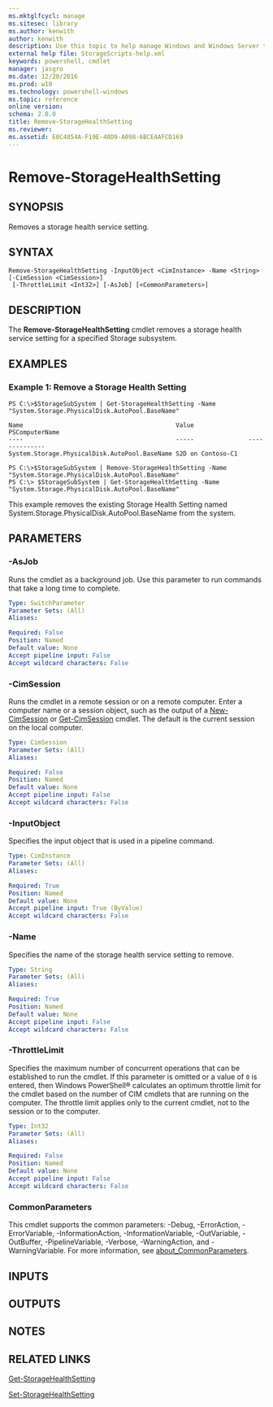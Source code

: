 ```yaml
---
ms.mktglfcycl: manage
ms.sitesec: library
ms.author: kenwith
author: kenwith
description: Use this topic to help manage Windows and Windows Server technologies with Windows PowerShell.
external help file: StorageScripts-help.xml
keywords: powershell, cmdlet
manager: jasgro
ms.date: 12/20/2016
ms.prod: w10
ms.technology: powershell-windows
ms.topic: reference
online version: 
schema: 2.0.0
title: Remove-StorageHealthSetting
ms.reviewer:
ms.assetid: E0C4854A-F19E-40D9-A098-6BCE4AFCD169
---
```


# Remove-StorageHealthSetting

## SYNOPSIS
Removes a storage health service setting.

## SYNTAX

```
Remove-StorageHealthSetting -InputObject <CimInstance> -Name <String> [-CimSession <CimSession>]
 [-ThrottleLimit <Int32>] [-AsJob] [<CommonParameters>]
```

## DESCRIPTION
The **Remove-StorageHealthSetting** cmdlet removes a storage health service setting for a specified Storage subsystem.

## EXAMPLES

### Example 1: Remove a Storage Health Setting
```
PS C:\>$StorageSubSystem | Get-StorageHealthSetting -Name "System.Storage.PhysicalDisk.AutoPool.BaseName"

Name                                          Value               PSComputerName
----                                          -----               --------------
System.Storage.PhysicalDisk.AutoPool.BaseName S2D on Contoso-C1

PS C:\>$StorageSubSystem | Remove-StorageHealthSetting -Name "System.Storage.PhysicalDisk.AutoPool.BaseName"
PS C:\> $StorageSubSystem | Get-StorageHealthSetting -Name "System.Storage.PhysicalDisk.AutoPool.BaseName"
```

This example removes the existing Storage Health Setting named System.Storage.PhysicalDisk.AutoPool.BaseName from the system.

## PARAMETERS

### -AsJob
Runs the cmdlet as a background job. Use this parameter to run commands that take a long time to complete.

```yaml
Type: SwitchParameter
Parameter Sets: (All)
Aliases: 

Required: False
Position: Named
Default value: None
Accept pipeline input: False
Accept wildcard characters: False
```

### -CimSession
Runs the cmdlet in a remote session or on a remote computer.
Enter a computer name or a session object, such as the output of a [New-CimSession](http://go.microsoft.com/fwlink/p/?LinkId=227967) or [Get-CimSession](http://go.microsoft.com/fwlink/p/?LinkId=227966) cmdlet.
The default is the current session on the local computer.

```yaml
Type: CimSession
Parameter Sets: (All)
Aliases: 

Required: False
Position: Named
Default value: None
Accept pipeline input: False
Accept wildcard characters: False
```

### -InputObject
Specifies the input object that is used in a pipeline command.

```yaml
Type: CimInstance
Parameter Sets: (All)
Aliases: 

Required: True
Position: Named
Default value: None
Accept pipeline input: True (ByValue)
Accept wildcard characters: False
```

### -Name
Specifies the name of the storage health service setting to remove.

```yaml
Type: String
Parameter Sets: (All)
Aliases: 

Required: True
Position: Named
Default value: None
Accept pipeline input: False
Accept wildcard characters: False
```

### -ThrottleLimit
Specifies the maximum number of concurrent operations that can be established to run the cmdlet.
If this parameter is omitted or a value of `0` is entered, then Windows PowerShell® calculates an optimum throttle limit for the cmdlet based on the number of CIM cmdlets that are running on the computer.
The throttle limit applies only to the current cmdlet, not to the session or to the computer.

```yaml
Type: Int32
Parameter Sets: (All)
Aliases: 

Required: False
Position: Named
Default value: None
Accept pipeline input: False
Accept wildcard characters: False
```

### CommonParameters
This cmdlet supports the common parameters: -Debug, -ErrorAction, -ErrorVariable, -InformationAction, -InformationVariable, -OutVariable, -OutBuffer, -PipelineVariable, -Verbose, -WarningAction, and -WarningVariable. For more information, see [about_CommonParameters](http://go.microsoft.com/fwlink/?LinkID=113216).

## INPUTS

## OUTPUTS

## NOTES

## RELATED LINKS

[Get-StorageHealthSetting](./Get-StorageHealthSetting.md)

[Set-StorageHealthSetting](./Set-StorageHealthSetting.md)
